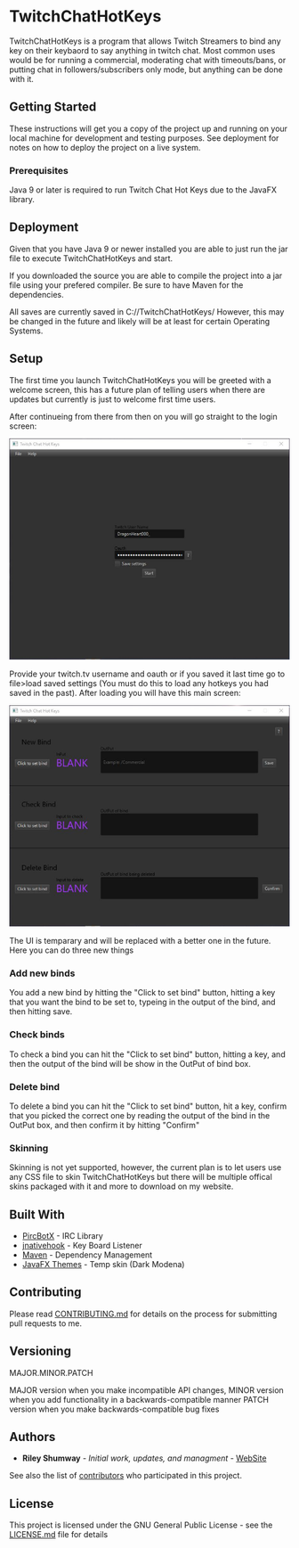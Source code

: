 # TwitchChatHotKeys
TwitchChatHotKeys is a program that allows Twitch Streamers to bind any key on their keybaord to say anything in twitch chat. Most common uses would be for running a commercial, moderating chat with timeouts/bans, or putting chat in followers/subscribers only mode, but anything can be done with it.

## Getting Started

These instructions will get you a copy of the project up and running on your local machine for development and testing purposes. See deployment for notes on how to deploy the project on a live system.

### Prerequisites

Java 9 or later is required to run Twitch Chat Hot Keys due to the JavaFX library.

## Deployment

Given that you have Java 9 or newer installed you are able to just run the jar file to execute TwitchChatHotKeys and start.

If you downloaded the source you are able to compile the project into a jar file using your prefered compiler. Be sure to have Maven for the dependencies.

All saves are currently saved in C://TwitchChatHotKeys/ However, this may be changed in the future and likely will be at least for certain Operating Systems.

## Setup

The first time you launch TwitchChatHotKeys you will be greeted with a welcome screen, this has a future plan of telling users when there are updates but currently is just to welcome first time users.

After continueing from there from then on you will go straight to the login screen:

![Login screenshot](/Screenshots/sctl.JPG?raw=true)

Provide your twitch.tv username and oauth or if you saved it last time go to file>load saved settings (You must do this to load any hotkeys you had saved in the past). After loading you will have this main screen:

![Main screenshot](/Screenshots/sctm.JPG?raw=true)

The UI is temparary and will be replaced with a better one in the future. Here you can do three new things

### Add new binds

You add a new bind by hitting the "Click to set bind" button, hitting a key that you want the bind to be set to, typeing in the output of the bind, and then hitting save.

### Check binds

To check a bind you can hit the "Click to set bind" button, hitting a key, and then the output of the bind will be show in the OutPut of bind box.

### Delete bind

To delete a bind you can hit the "Click to set bind" button, hit a key, confirm that you picked the correct one by reading the output of the bind in the OutPut box, and then confirm it by hitting "Confirm"

### Skinning

Skinning is not yet supported, however, the current plan is to let users use any CSS file to skin TwitchChatHotKeys but there will be multiple offical skins packaged with it and more to download on my website.

## Built With

* [PircBotX](https://github.com/TheLQ/pircbotx) - IRC Library
* [jnativehook](https://github.com/kwhat/jnativehook) - Key Board Listener
* [Maven](https://maven.apache.org/) - Dependency Management
* [JavaFX Themes](https://github.com/joffrey-bion/javafx-themes) - Temp skin (Dark Modena)

## Contributing

Please read [CONTRIBUTING.md]() for details on the process for submitting pull requests to me.

## Versioning

MAJOR.MINOR.PATCH

MAJOR version when you make incompatible API changes,
MINOR version when you add functionality in a backwards-compatible manner
PATCH version when you make backwards-compatible bug fixes

## Authors

* **Riley Shumway** - *Initial work, updates, and managment* - [WebSite](https://dragonheart.ninja/)

See also the list of [contributors](https://github.com/DragonHeart000/TwitchChatHotKeys/graphs/contributors) who participated in this project.

## License

This project is licensed under the GNU General Public License - see the [LICENSE.md](https://github.com/DragonHeart000/TwitchChatHotKeys/blob/master/LICENSE) file for details
